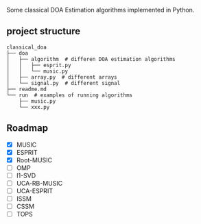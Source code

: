Some classical DOA Estimation algorithms implemented in Python.

## project structure

```shell
classical_doa
├── doa
│   ├── algorithm  # differen DOA estimation algorithms
│   │   ├── esprit.py
│   │   └── music.py
│   ├── array.py  # different arrays
│   └── signal.py  # different signal
├── readme.md
└── run  # examples of running algorithms
    ├── music.py
    └── xxx.py
```

## Roadmap

- [x] MUSIC
- [x] ESPRIT
- [x] Root-MUSIC
- [ ] OMP
- [ ] l1-SVD
- [ ] UCA-RB-MUSIC
- [ ] UCA-ESPRIT
- [ ] ISSM
- [ ] CSSM
- [ ] TOPS
